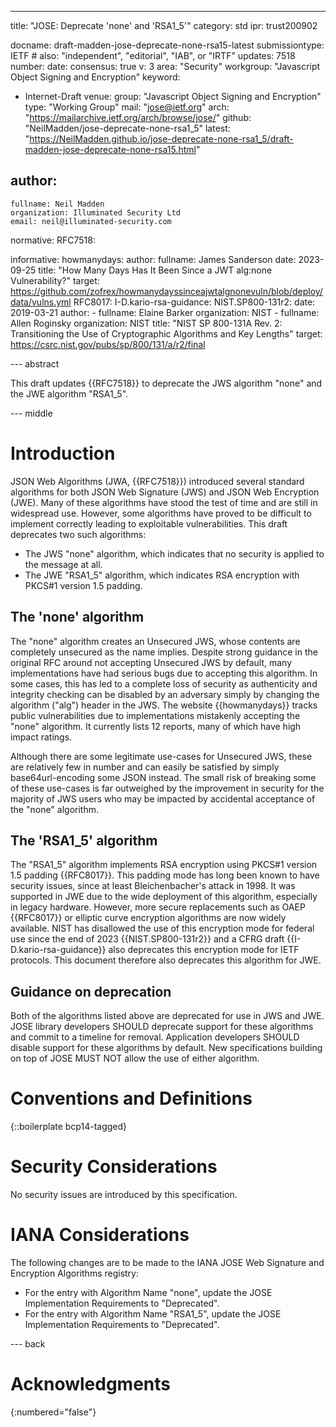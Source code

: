 ---
title: "JOSE: Deprecate 'none' and 'RSA1_5'"
category: std
ipr: trust200902

docname: draft-madden-jose-deprecate-none-rsa15-latest
submissiontype: IETF  # also: "independent", "editorial", "IAB", or "IRTF"
updates: 7518
number:
date:
consensus: true
v: 3
area: "Security"
workgroup: "Javascript Object Signing and Encryption"
keyword:
 - Internet-Draft
venue:
  group: "Javascript Object Signing and Encryption"
  type: "Working Group"
  mail: "jose@ietf.org"
  arch: "https://mailarchive.ietf.org/arch/browse/jose/"
  github: "NeilMadden/jose-deprecate-none-rsa1_5"
  latest: "https://NeilMadden.github.io/jose-deprecate-none-rsa1_5/draft-madden-jose-deprecate-none-rsa15.html"

author:
 -
    fullname: Neil Madden
    organization: Illuminated Security Ltd
    email: neil@illuminated-security.com

normative:
  RFC7518:

informative:
  howmanydays:
   author:
     fullname: James Sanderson
   date: 2023-09-25
   title: "How Many Days Has It Been Since a JWT alg:none Vulnerability?"
   target: https://github.com/zofrex/howmanydayssinceajwtalgnonevuln/blob/deploy/data/vulns.yml
  RFC8017:
  I-D.kario-rsa-guidance:
  NIST.SP800-131r2:
   date: 2019-03-21
   author:
    -
      fullname: Elaine Barker
      organization: NIST
    -
      fullname: Allen Roginsky
      organization: NIST
   title: "NIST SP 800-131A Rev. 2: Transitioning the Use of Cryptographic Algorithms and Key Lengths"
   target: https://csrc.nist.gov/pubs/sp/800/131/a/r2/final

--- abstract

This draft updates {{RFC7518}} to deprecate the JWS algorithm "none" and the JWE algorithm
"RSA1_5".

--- middle

# Introduction

JSON Web Algorithms (JWA, {{RFC7518}}) introduced several standard algorithms for both JSON Web
Signature (JWS) and JSON Web Encryption (JWE). Many of these algorithms have stood the test of time
and are still in widespread use. However, some algorithms have proved to be difficult to implement
correctly leading to exploitable vulnerabilities. This draft deprecates two such algorithms:

 - The JWS "none" algorithm, which indicates that no security is applied to the message at all.
 - The JWE "RSA1_5" algorithm, which indicates RSA encryption with PKCS#1 version 1.5 padding.

## The 'none' algorithm

The "none" algorithm creates an Unsecured JWS, whose contents are completely unsecured as the name
implies. Despite strong guidance in the original RFC around not accepting Unsecured JWS by default,
many implementations have had serious bugs due to accepting this algorithm. In some cases, this has
led to a complete loss of security as authenticity and integrity checking can be disabled by an
adversary simply by changing the algorithm ("alg") header in the JWS. The website {{howmanydays}}
tracks public vulnerabilities due to implementations mistakenly accepting the "none" algorithm. It
currently lists 12 reports, many of which have high impact ratings.

Although there are some legitimate use-cases for Unsecured JWS, these are relatively few in number
and can easily be satisfied by simply base64url-encoding some JSON instead. The small risk of breaking
some of these use-cases is far outweighed by the improvement in security for the majority of
JWS users who may be impacted by accidental acceptance of the "none" algorithm.

## The 'RSA1_5' algorithm

The "RSA1_5" algorithm implements RSA encryption using PKCS#1 version 1.5 padding {{RFC8017}}. This
padding mode has long been known to have security issues, since at least Bleichenbacher's attack in
1998. It was supported in JWE due to the wide deployment of this algorithm, especially in legacy
hardware. However, more secure replacements such as OAEP {{RFC8017}} or elliptic curve encryption
algorithms are now widely available. NIST has disallowed the use of this encryption mode for federal
use since the end of 2023 {{NIST.SP800-131r2}} and a CFRG draft {{I-D.kario-rsa-guidance}} also deprecates
this encryption mode for IETF protocols. This document therefore also deprecates this algorithm for
JWE.

## Guidance on deprecation

Both of the algorithms listed above are deprecated for use in JWS and JWE. JOSE library developers
SHOULD deprecate support for these algorithms and commit to a timeline for removal. Application
developers SHOULD disable support for these algorithms by default. New specifications building on
top of JOSE MUST NOT allow the use of either algorithm.

# Conventions and Definitions

{::boilerplate bcp14-tagged}

# Security Considerations

No security issues are introduced by this specification.

# IANA Considerations

The following changes are to be made to the IANA JOSE Web Signature and Encryption Algorithms registry:

 - For the entry with Algorithm Name "none", update the JOSE Implementation Requirements to "Deprecated".
 - For the entry with Algorithm Name "RSA1_5", update the JOSE Implementation Requirements to "Deprecated".

--- back

# Acknowledgments
{:numbered="false"}

